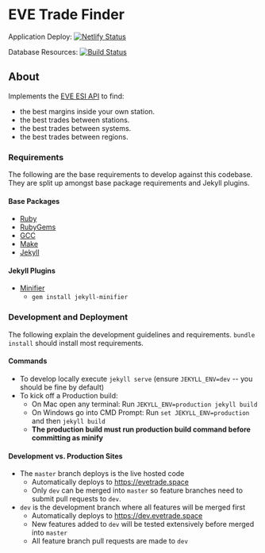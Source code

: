 # EVE Trade Finder

Application Deploy: [![Netlify Status](https://api.netlify.com/api/v1/badges/4daf6162-578e-4ff5-a99a-ab44e8cbdace/deploy-status)](https://app.netlify.com/sites/evetrade/deploys)

Database Resources: [![Build Status](https://travis-ci.org/awhipp/evetrade_resources.svg?branch=master)](https://travis-ci.org/awhipp/evetrade_resources)

## About
Implements the [EVE ESI API](https://esi.tech.ccp.is/) to find:

* the best margins inside your own station.
* the best trades between stations.
* the best trades between systems.
* the best trades between regions.

### Requirements

The following are the base requirements to develop against this codebase.
They are split up amongst base package requirements and Jekyll plugins.

#### Base Packages
* [Ruby](https://www.ruby-lang.org/en/documentation/installation/)
* [RubyGems](https://rubygems.org/pages/download)
* [GCC](https://gcc.gnu.org/install/)
* [Make](https://www.gnu.org/software/make/)
* [Jekyll](https://jekyllrb.com/docs/installation/)

#### Jekyll Plugins
* [Minifier](https://github.com/digitalsparky/jekyll-minifier)
  - `gem install jekyll-minifier`

### Development and Deployment

The following explain the development guidelines and requirements. `bundle install` should install most requirements.

#### Commands
  * To develop locally execute `jekyll serve` (ensure `JEKYLL_ENV=dev` -- you should be fine by default)
  * To kick off a Production build:
    - On Mac open any terminal: Run `JEKYLL_ENV=production jekyll build`
    - On Windows go into CMD Prompt: Run `set JEKYLL_ENV=production` and then `jekyll build`
    - **The production build must run production build command before committing as minify**

#### Development vs. Production Sites
  * The `master` branch deploys is the live hosted code
    - Automatically deploys to https://evetrade.space
    - Only `dev` can be merged into `master` so feature branches need to submit pull requests to `dev`.
  * `dev` is the development branch where all features will be merged first
    - Automatically deploys to https://dev.evetrade.space
    - New features added to `dev` will be tested extensively before merged into `master`
    - All feature branch pull requests are made to `dev`
